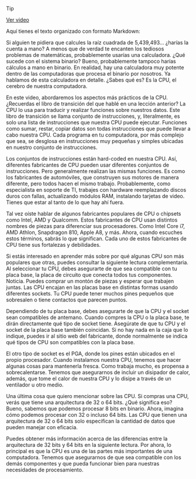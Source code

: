 > [!TIP]  
> [Ver video](https://youtu.be/2H5wuGQyOrA)


Aquí tienes el texto organizado con formato Markdown:

Si alguien te pidiera que calcules la raíz cuadrada de 5,439,493... ¿harías la cuenta a mano? A menos que de verdad te encanten los tediosos problemas de matemáticas, probablemente usarías una calculadora. ¿Qué sucede con el sistema binario? Bueno, probablemente tampoco harías cálculos a mano en binario. En realidad, hay una calculadora muy potente dentro de las computadoras que procesa el binario por nosotros. Ya hablamos de esta calculadora en detalle. ¿Sabes qué es? Es la CPU, el cerebro de nuestra computadora.

En este video, abordaremos los aspectos más prácticos de la CPU. ¿Recuerdas el libro de transición del que hablé en una lección anterior? La CPU lo usa para traducir y realizar funciones sobre nuestros datos. Este libro de transición se llama conjunto de instrucciones, y, literalmente, es solo una lista de instrucciones que nuestra CPU puede ejecutar. Funciones como sumar, restar, copiar datos son todas instrucciones que puede llevar a cabo nuestra CPU. Cada programa en tu computadora, por más complejo que sea, se desglosa en instrucciones muy pequeñas y simples ubicadas en nuestro conjunto de instrucciones.

Los conjuntos de instrucciones están hard-coded en nuestra CPU. Así, diferentes fabricantes de CPU pueden usar diferentes conjuntos de instrucciones. Pero generalmente realizan las mismas funciones. Es como los fabricantes de automóviles, que construyen sus motores de manera diferente, pero todos hacen el mismo trabajo. Probablemente, como especialista en soporte de TI, trabajes con hardware reemplazando discos duros con fallas, actualizando módulos RAM, instalando tarjetas de video. Tienes que estar al tanto de lo que hay ahí fuera.

Tal vez oíste hablar de algunos fabricantes populares de CPU o chipsets como Intel, AMD y Qualcomm. Estos fabricantes de CPU usan distintos nombres de piezas para diferenciar sus procesadores. Como Intel Core i7, AMD Athlon, Snapdragon 810, Apple A8, y más. Ahora, cuando escuches estos términos, sabrás lo que significan. Cada uno de estos fabricantes de CPU tiene sus fortalezas y debilidades.

Si estás interesado en aprender más sobre por qué algunas CPU son más populares que otras, puedes consultar la siguiente lectura complementaria. Al seleccionar tu CPU, debes asegurarte de que sea compatible con tu placa base, la placa de circuito que conecta todos tus componentes. Noticia. Puedes comprar un montón de piezas y esperar que trabajen juntas. Las CPU encajan en las placas base en distintas formas usando diferentes sockets. Tu CPU puede tener muchos pines pequeños que sobresalen o tiene contactos que parecen puntos.

Dependiendo de tu placa base, debes asegurarte de que la CPU y el socket sean compatibles de antemano. Cuando compres la CPU o la placa base, te dirán directamente qué tipo de socket tiene. Asegúrate de que tu CPU y el socket de la placa base también coincidan. Si no hay nada en la caja que lo indique, puedes ir al sitio web del fabricante, donde normalmente se indica qué tipos de CPU son compatibles con la placa base.

El otro tipo de socket es el PGA, donde los pines están ubicados en el propio procesador. Cuando instalamos nuestra CPU, tenemos que hacer algunas cosas para mantenerla fresca. Como trabaja mucho, es propensa a sobrecalentarse. Tenemos que asegurarnos de incluir un disipador de calor, además, que tome el calor de nuestra CPU y lo disipe a través de un ventilador u otro medio.

Una última cosa que quiero mencionar sobre las CPU. Si compras una CPU, verás que tiene una arquitectura de 32 o 64 bits. ¿Qué significa eso? Bueno, sabemos que podemos procesar 8 bits en binario. Ahora, imagina cómo podemos procesar con 32 o incluso 64 bits. Las CPU que tienen una arquitectura de 32 o 64 bits solo especifican la cantidad de datos que pueden manejar con eficacia.

Puedes obtener más información acerca de las diferencias entre la arquitectura de 32 bits y 64 bits en la siguiente lectura. Por ahora, lo principal es que la CPU es una de las partes más importantes de una computadora. Tenemos que asegurarnos de que sea compatible con los demás componentes y que pueda funcionar bien para nuestras necesidades de procesamiento.
